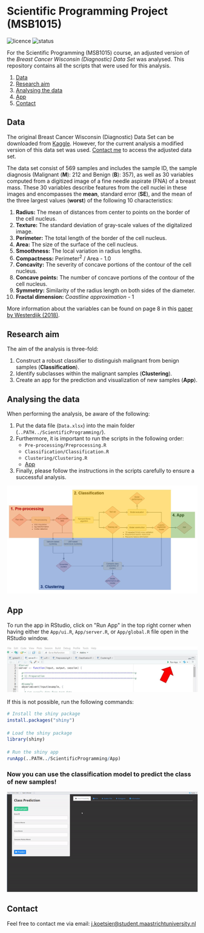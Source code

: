 # Scientific Programming Project (MSB1015)
![licence](https://badgen.net/badge/Licence/MIT/purple)
![status](https://badgen.net/badge/Status/Complete/green)

For the Scientific Programming (MSB1015) course, an adjusted version of the *Breast Cancer Wisconsin (Diagnostic) Data Set* was analysed. This repository contains all the scripts that were used for this analysis.

1. [Data](#Data)
2. [Research aim](#Research-aim)
3. [Analysing the data](#Analysing-the-data)
4. [App](#App)
5. [Contact](#Contact)

## Data
The original Breast Cancer Wisconsin (Diagnostic) Data Set can be downloaded from [Kaggle](https://www.kaggle.com/datasets/uciml/breast-cancer-wisconsin-data). However, for the current analysis a modified version of this data set was used. [Contact me](#Contact) to access the adjusted data set.

The data set consist of 569 samples and includes the sample ID, the sample diagnosis (Malignant (**M**): 212 and Benign (**B**): 357), as well as 30 variables computed from a digitized image of a fine needle aspirate (FNA) of a breast mass. These 30 variables describe features from the cell nuclei in these images and encompasses the **mean**, standard error (**SE**), and the mean of the three largest values (**worst**) of the following 10 characteristics:
1. **Radius:** The mean of distances from center to points on the border of the cell nucleus.
2. **Texture:** The standard deviation of gray-scale values of the digitalized image.
3. **Perimeter:** The total length of the border of the cell nucleus.
4. **Area:** The size of the surface of the cell nucleus.
5. **Smoothness:** The local variation in radius lengths.
6. **Compactness:** Perimeter<sup>2</sup> / Area - 1.0
7. **Concavity:** The severity of concave portions of the contour of the cell nucleus.
8. **Concave points:** The number of concave portions of the contour of the cell nucleus.
9. **Symmetry:** Similarity of the radius length on both sides of the diameter.
10. **Fractal dimension:** *Coastline approximation* - 1

More information about the variables can be found on page 8 in this [paper by Westerdijk (2018)](https://www.math.vu.nl/~sbhulai/papers/paper-westerdijk.pdf).

## Research aim
The aim of the analysis is three-fold:
1. Construct a robust classifier to distinguish malignant from benign samples (**Classification**).
2. Identify subclasses within the malignant samples (**Clustering**).
3. Create an app for the prediction and visualization of new samples (**App**).

## Analysing the data
When performing the analysis, be aware of the following:

1. Put the data file (`Data.xlsx`) into the main folder (`..PATH../ScientificProgramming/`).
2. Furthermore, it is important to run the scripts in the following order:
    * `Pre-processing/Preprocessing.R`
    * `Classification/Classification.R`
    * `Clustering/Clustering.R`
    * [App](#App)
3. Finally, please follow the instructions in the scripts carefully to ensure a successful analysis.

![Workflow](/Figures/Workflow.JPG?raw=true "Workflow")

## App
To run the app in RStudio, click on "Run App" in the top right corner when having either the `App/ui.R`, `App/server.R`, or `App/global.R` file open in the RStudio window.

![Start App](/Figures/StartApp.JPG?raw=true "Start App")

If this is not possible, run the following commands:
```r
# Install the shiny package
install.packages("shiny")

# Load the shiny package
library(shiny)

# Run the shiny app
runApp(..PATH../ScientificProgramming/App)
```
 ### Now you can use the classification model to predict the class of new samples!
 
![App Demo](/Figures/AppDemo2.gif?raw=true "App Demo")


## Contact
Feel free to contact me via email: j.koetsier@student.maastrichtuniversity.nl
